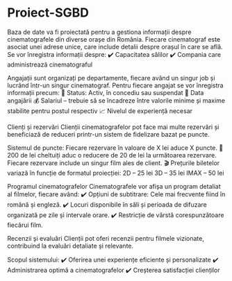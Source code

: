 # Proiect-SGBD

  Baza de date va fi proiectată pentru a gestiona informații despre cinematografele din diverse orașe din România. Fiecare cinematograf este asociat unei adrese unice, care include detalii despre orașul în care se află. Se vor înregistra informații despre:
✔️ Capacitatea sălilor
✔️ Compania care administrează cinematograful

  Angajații sunt organizați pe departamente, fiecare având un singur job și lucrând într-un singur cinematograf.
Pentru fiecare angajat se vor înregistra informații precum:
📌 Status: Activ, în concediu sau suspendat
📅 Data angajării
💰 Salariul – trebuie să se încadreze între valorile minime și maxime stabilite pentru postul respectiv
📈 Nivelul de experiență necesar

  Clienți și rezervări
Clienții cinematografelor pot face mai multe rezervări și beneficiază de reduceri printr-un sistem de fidelizare bazat pe puncte.

  Sistemul de puncte:
Fiecare rezervare în valoare de X lei aduce X puncte.
🎁 200 de lei cheltuiți aduc o reducere de 20 de lei la următoarea rezervare.
Fiecare rezervare include un singur film ales de client.
🎬 Prețurile biletelor variază în funcție de formatul proiecției:
2D – 25 lei
3D – 35 lei
IMAX – 50 lei

  Programul cinematografelor
Cinematografele vor afișa un program detaliat al filmelor, fiecare având:
✔️ Opțiuni de subtitrare: Cele mai frecvente fiind în română și engleză.
✔️ Locuri disponibile în săli și perioada de difuzare organizată pe zile și intervale orare.
✔️ Restricție de vârstă corespunzătoare fiecărui film.

  Recenzii și evaluări
Clienții pot oferi recenzii pentru filmele vizionate, contribuind la evaluări detaliate și relevante.

   Scopul sistemului:
✔️ Oferirea unei experiențe eficiente și personalizate
✔️ Administrarea optimă a cinematografelor
✔️ Creșterea satisfacției clienților


